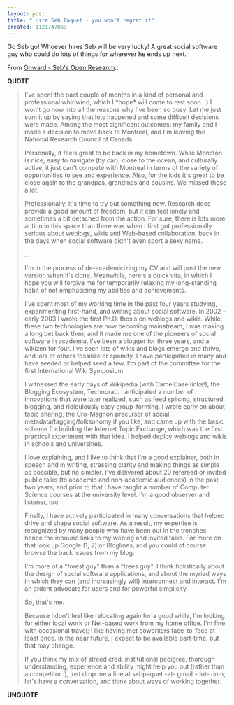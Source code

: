 ```yaml
---
layout: post
title: " Hire Seb Paquet - you won't regret it"
created: 1121747863
---
```

<p>Go Seb go! Whoever hires Seb will be very lucky! A great social software guy who could do lots of things for wherever he ends up next.</p>
<p>From <a href="http://radio.weblogs.com/0110772/2005/07/18.html#a1746">Onward  - Seb's Open Research</a>.:</p>
<p><b>QUOTE</b></p><blockquote><p>I've spent the past couple of months in a kind of personal and professional whirlwind, which I *hope* will come to rest soon. :) I won't go now into all the reasons why I've been so busy. Let me just sum it up by saying that lots happened and some difficult decisions were made. Among the most significant outcomes: my family and I made a decision to move back to Montreal, and I'm leaving the National Research Council of Canada.
</p>
<p>Personally, it feels great to be back in my hometown. While Moncton is nice, easy to navigate (by car), close to the ocean, and culturally active, it just can't compete with Montreal in terms of the variety of opportunities to see and experience. Also, for the kids it's great to be close again to the grandpas, grandmas and cousins. We missed those a lot.
</p>
<p>Professionally, it's time to try out something new. Research does provide a good amount of freedom, but it can feel lonely and sometimes a bit detached from the action. For sure, there is lots more action in this space than there was when I first got professionally serious about weblogs, wikis and Web-based collaboration, back in the days when social software didn't even sport a sexy name.</p>

<p>...
</p>
<p>I'm in the process of de-academicizing my CV and will post the new version when it's done. Meanwhile, here's a quick vita, in which I hope you will forgive me for temporarily relaxing my long-standing habit of not emphasizing my abilities and achievements.
</p>
<p>I've spent most of my working time in the past four years studying, experimenting first-hand, and writing about social software. In 2002 - early 2003 I wrote the first Ph.D. thesis on weblogs and wikis. While these two technologies are now becoming mainstream, I was making a long bet back then, and it made me one of the pioneers of social software in academia. I've been a blogger for three years, and a wikizen for four. I've seen lots of wikis and blogs emerge and thrive, and lots of others fossilize or spamify. I have participated in many and have seeded or helped seed a few. I'm part of the committee for the first International Wiki Symposium.</p>

<p>I witnessed the early days of Wikipedia (with CamelCase links!), the Blogging Ecosystem, Technorati. I anticipated a number of innovations that were later realized, such as feed splicing, structured blogging, and ridiculously easy group-forming. I wrote early on about topic sharing, the Cro-Magnon precursor of social metadata/tagging/folksonomy if you like, and came up with the basic scheme for building the Internet Topic Exchange, which was the first practical experiment with that idea. I helped deploy weblogs and wikis in schools and universities.</p>

<p>I love explaining, and I like to think that I'm a good explainer, both in speech and in writing, stressing clarity and making things as simple as possible, but no simpler. I've delivered about 20 refereed or invited public talks (to academic and non-academic audiences) in the past two years, and prior to that I have taught a number of Computer Science courses at the university level. I'm a good observer and listener, too.
</p>
<p>Finally, I have actively participated in many conversations that helped drive and shape social software. As a result, my expertise is recognized by many people who have been out in the trenches, hence the inbound links to my weblog and invited talks. For more on that look up Google (1, 2) or Bloglines, and you could of course browse the back issues from my blog.</p>

<p>I'm more of a "forest guy" than a "trees guy". I think holistically about the design of social software applications, and about the myriad ways in which they can (and increasingly will) interconnect and interact. I'm an ardent advocate for users and for powerful simplicity.
</p>
<p>So, that's me.
</p>
<p>Because I don't feel like relocating again for a good while, I'm looking for either local work or Net-based work from my home office. I'm fine with occasional travel; I like having met coworkers face-to-face at least once. In the near future, I expect to be available part-time, but that may change.
</p>
<p>If you think my mix of streed cred, institutional pedigree, thorough understanding, experience and ability might help you out (rather than a competitor :), just drop me a line at sebpaquet -at- gmail -dot- com, let's have a conversation, and think about ways of working together.</p>
</blockquote><p><b>UNQUOTE</b></p>



